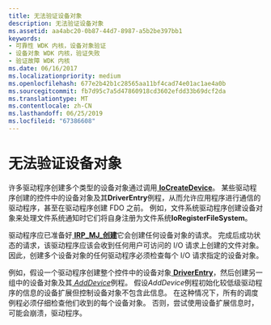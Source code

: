 ```yaml
---
title: 无法验证设备对象
description: 无法验证设备对象
ms.assetid: aa4abc20-0b87-44d7-8987-a5b2be397bb1
keywords:
- 可靠性 WDK 内核，设备对象验证
- 设备对象 WDK 内核，验证失败
- 验证故障 WDK 内核
ms.date: 06/16/2017
ms.localizationpriority: medium
ms.openlocfilehash: 677e2b42b1c28565aa11bf4cad74e01ac1ae4a0b
ms.sourcegitcommit: fb7d95c7a5d47860918cd3602efdd33b69dcf2da
ms.translationtype: MT
ms.contentlocale: zh-CN
ms.lasthandoff: 06/25/2019
ms.locfileid: "67386608"
---
```

# <a name="failure-to-validate-device-objects"></a>无法验证设备对象





许多驱动程序创建多个类型的设备对象通过调用[ **IoCreateDevice**](https://docs.microsoft.com/windows-hardware/drivers/ddi/content/wdm/nf-wdm-iocreatedevice)。 某些驱动程序创建的控件中的设备对象及其**DriverEntry**例程，从而允许应用程序进行通信的驱动程序，甚至在驱动程序创建 FDO 之前。 例如，文件系统驱动程序创建设备对象来处理文件系统通知时它们将自身注册为文件系统**IoRegisterFileSystem**。

驱动程序应已准备好[ **IRP\_MJ\_创建**](https://docs.microsoft.com/windows-hardware/drivers/kernel/irp-mj-create)它会创建任何设备对象的请求。 完成后成功状态的请求，该驱动程序应该会收到任何用户可访问的 I/O 请求上创建的文件对象。 因此，创建多个设备对象的任何驱动程序必须检查每个 I/O 请求指定的设备对象。

例如，假设一个驱动程序创建整个控件中的设备对象[ **DriverEntry**](https://docs.microsoft.com/windows-hardware/drivers/ddi/content/wdm/nc-wdm-driver_initialize)，然后创建另一组中的设备对象及其[ *AddDevice*](https://docs.microsoft.com/windows-hardware/drivers/ddi/content/wdm/nc-wdm-driver_add_device)例程。 假设*AddDevice*例程初始化较低级驱动程序的信息的设备扩展但控制设备对象不包含此信息。 在这种情况下，所有的调度例程必须仔细检查他们收到的每个设备对象。 否则，尝试使用设备扩展信息时，可能会崩溃，驱动程序。

 

 




